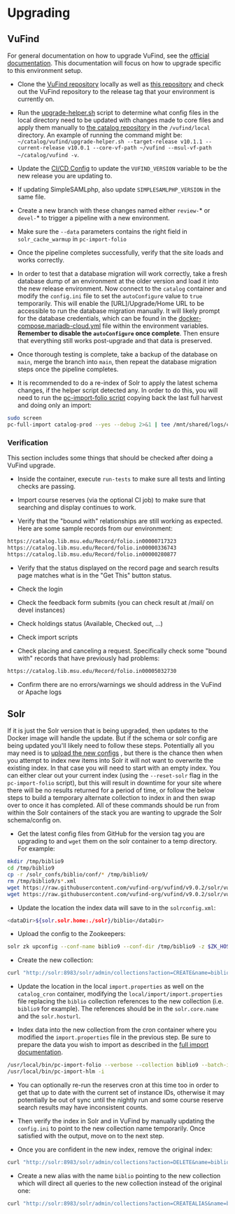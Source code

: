 # Upgrading

## VuFind

For general documentation on how to upgrade VuFind, see the
[official documentation](https://vufind.org/wiki/installation:migration_notes#vufind_migration_notes).
This documentation will focus on how to upgrade specific to
this environment setup.

* Clone the [VuFind repository](https://github.com/vufind-org/vufind)
  locally as well as [this repository](https://github.com/MSU-Libraries/catalog)
  and check out the VuFind repository to the release tag that your environment
  is currently on.

* Run the [upgrade-helper.sh](https://github.com/MSU-Libraries/catalog/blob/main/vufind/upgrade-helper.sh)
  script to determine what config files in the local directory need to be
  updated with changes made to core files and apply them manually to
  [the catalog repository](https://github.com/MSU-Libraries/catalog)
  in the `/vufind/local` directory. An example of running the command might be:
  `~/catalog/vufind/upgrade-helper.sh --target-release v10.1.1
  --current-release v10.0.1 --core-vf-path ~/vufind --msul-vf-path
  ~/catalog/vufind -v`.

* Update the [CI/CD Config](https://github.com/MSU-Libraries/catalog/blob/main/.gitlab-ci.yml)
  to update the `VUFIND_VERSION` variable to be the new release you
  are updating to.

* If updating SimpleSAMLphp, also update `SIMPLESAMLPHP_VERSION` in the
  same file.

* Create a new branch with these changes named either `review-`\* or `devel-`\*
  to trigger a pipeline with a new environment.

* Make sure the `--data` parameters contains the right field in
  `solr_cache_warmup` in `pc-import-folio`

* Once the pipeline completes successfully, verify that the site loads
  and works correctly.

* In order to test that a database migration will work correctly, take
  a fresh database dump of an environment at the older version and load
  it into the new release environment. Now connect to the `catalog` container
  and modify the `config.ini` file to set the `autoConfigure` value to `true`
  temporarily. This will enable the [URL]/Upgrade/Home URL to be accessible
  to run the database migration manually. It will likely prompt for the database
  credentials, which can be found in the
  [docker-compose.mariadb-cloud.yml](https://github.com/MSU-Libraries/catalog/blob/main/docker-compose.mariadb-cloud.yml)
  file within the environment variables. **Remember to disable the
  `autoConfigure` once complete**. Then ensure that everything still works
  post-upgrade and that data is preserved.

* Once thorough testing is complete, take a backup of the database on
  `main`, merge the branch into `main`, then repeat the database migration
  steps once the pipeline completes.

* It is recommended to do a re-index of Solr to apply the latest schema
  changes, if the helper script detected any. In order to do this, you will
  need to run the [pc-import-folio script](https://github.com/MSU-Libraries/catalog/blob/main/vufind/scripts/pc-import-folio)
  copying back the last full harvest and doing only an import:

<!-- markdownlint-disable MD013 -->
```bash
sudo screen
pc-full-import catalog-prod --yes --debug 2>&1 | tee /mnt/shared/logs/catalog-prod-import_$(date -I).log
```
<!-- markdownlint-enable MD013 -->

### Verification

This section includes some things that should be checked after doing
a VuFind upgrade.

* Inside the container, execute `run-tests` to make sure all tests and linting
  checks are passing.

* Import course reserves (via the optional CI job) to make sure that searching
  and display continues to work.

* Verify that the "bound with" relationships are still working as expected.
  Here are some sample records from our environment:

```txt
https://catalog.lib.msu.edu/Record/folio.in00000717323
https://catalog.lib.msu.edu/Record/folio.in00000336743
https://catalog.lib.msu.edu/Record/folio.in00000280877
```

* Verify that the status displayed on the record page and search results
page matches what is in the "Get This" button status.

* Check the login

* Check the feedback form submits (you can check result at /mail/ on devel instances)

* Check holdings status (Available, Checked out, ...)

* Check import scripts

* Check placing and canceling a request. Specifically check some "bound with"
  records that have previously had problems:

```txt
https://catalog.lib.msu.edu/Record/folio.in00005032730
```

* Confirm there are no errors/warnings we should address in the VuFind
  or Apache logs

## Solr

If it is just the Solr version that is being upgraded, then updates to
the Docker image will handle the update. But if the schema or solr config
are being updated you'll likely need to follow these steps. Potentially
all you may need is to [upload the new configs](https://msu-libraries.github.io/catalog/solr/#updating-the-solr-configuration-files)
, but there is the chance then when you attempt to index new items into
Solr it will not want to overwrite the existing index. In that case you
will need to start with an empty index. You can either clear out your
current index (using the `--reset-solr` flag in the `pc-import-folio`
script), but this will result in downtime for your site where there
will be no results returned for a period of time, or follow the below
steps to build a temporary alternate collection to index in and then
swap over to once it has completed. All of these commands should be
run from within the Solr containers of the stack you are wanting to
upgrade the Solr schema/config on.

* Get the latest config files from GitHub for the version tag you
are upgrading to and `wget` them on the solr container to a temp directory. For example:

```bash
mkdir /tmp/biblio9
cd /tmp/biblio9
cp -r /solr_confs/biblio/conf/* /tmp/biblio9/
rm /tmp/biblio9/s*.xml
wget https://raw.githubusercontent.com/vufind-org/vufind/v9.0.2/solr/vufind/biblio/conf/solrconfig.xml
wget https://raw.githubusercontent.com/vufind-org/vufind/v9.0.2/solr/vufind/biblio/conf/schema.xml
```

* Update the location the index data will save to in the `solrconfig.xml`:

```bash
<dataDir>${solr.solr.home:./solr}/biblio</dataDir>
```

* Upload the config to the Zookeepers:

```bash
solr zk upconfig --conf-name biblio9 --conf-dir /tmp/biblio9 -z $ZK_HOST
```

* Create the new collection:

```bash
curl "http://solr:8983/solr/admin/collections?action=CREATE&name=biblio9&numShards=1&replicationFactor=3&wt=xml&collection.configName=biblio9"
```

* Update the location in the local `import.properties` as well on the
  `catalog_cron` container, modifying the `local/import/import.properties`
  file replacing the `biblio` collection references to the new collection
  (i.e. `biblio9` for example). The references should be in the
  `solr.core.name` and the `solr.hosturl`.

* Index data into the new collection from the cron container where you
  modified the `import.properties` file in the previous step. Be sure to
  prepare the data you wish to import as described in the
  [full import documentation](https://msu-libraries.github.io/catalog/harvesting-and-importing/#full-data-imports).

```bash
/usr/local/bin/pc-import-folio --verbose --collection biblio9 --batch-import
/usr/local/bin/pc-import-hlm -i
```

* You can optionally re-run the reserves cron at this time too in order to get
  that up to date with the current set of instance IDs, otherwise it may
  potentially be out of sync until the nightly run and some course reserve
  search results may have inconsistent counts.

* Then verify the index in Solr and in VuFind by manually updating
  the `config.ini` to point to the new collection name temporarily.
  Once satisfied with the output, move on to the next step.

* Once you are confident in the new index, remove the original index:

```bash
curl "http://solr:8983/solr/admin/collections?action=DELETE&name=biblio"
```

* Create a new alias with the name `biblio` pointing to the new collection
  which will direct all queries to the new collection instead of the original
  one:

```bash
curl "http://solr:8983/solr/admin/collections?action=CREATEALIAS&name=biblio&collections=biblio9"
```
